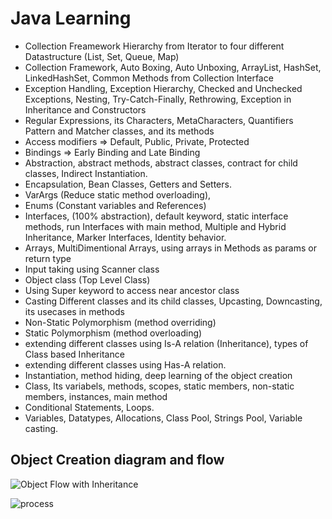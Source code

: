 # Java Learning

- Collection Freamework Hierarchy from Iterator to four different Datastructure (List, Set, Queue, Map)
- Collection Framework, Auto Boxing, Auto Unboxing, ArrayList, HashSet, LinkedHashSet, Common Methods from Collection Interface
- Exception Handling, Exception Hierarchy, Checked and Unchecked Exceptions, Nesting, Try-Catch-Finally, Rethrowing, Exception in Inheritance and Constructors 
- Regular Expressions, its Characters, MetaCharacters, Quantifiers Pattern and Matcher classes, and its methods
- Access modifiers => Default, Public, Private, Protected
- Bindings => Early Binding and Late Binding
- Abstraction, abstract methods, abstract classes, contract for child classes, Indirect Instantiation. 
- Encapsulation, Bean Classes, Getters and Setters.
- VarArgs (Reduce static method overloading),
- Enums (Constant variables and References)
- Interfaces, (100% abstraction), default keyword, static interface methods, run Interfaces with main method, Multiple and Hybrid Inheritance, Marker Interfaces, Identity behavior.
- Arrays, MultiDimentional Arrays, using arrays in Methods as params or return type
- Input taking using Scanner class
- Object class (Top Level Class)
- Using Super keyword to access near ancestor class
- Casting Different classes and its child classes, Upcasting, Downcasting, its usecases in methods
- Non-Static Polymorphism (method overriding)
- Static Polymorphism (method overloading)
- extending different classes using Is-A relation (Inheritance), types of Class based Inheritance
- extending different classes using Has-A relation.
- Instantiation, method hiding, deep learning of the object creation
- Class, Its variabels, methods, scopes, static members, non-static members, instances, main method
- Conditional Statements, Loops.
- Variables, Datatypes, Allocations, Class Pool, Strings Pool, Variable casting.

## Object Creation diagram and flow
![Object Flow with Inheritance](https://github.com/user-attachments/assets/90fc16bc-557e-4303-a203-27ec357e915a)

![process](https://github.com/user-attachments/assets/4623109d-4e74-446f-804b-cf666c86a845)
